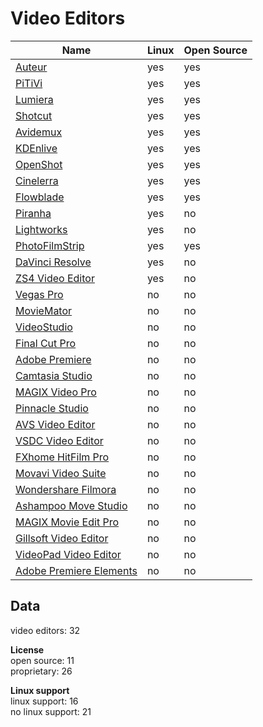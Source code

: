 # Video Editors
| Name                                                                                                | Linux | Open Source |
| --------------------------------------------------------------------------------------------------- | ----- | ----------- |
| [Auteur](https://launchpad.net/auteur)                                                              | yes   | yes         |
| [PiTiVi](http://www.pitivi.org/)                                                                    | yes   | yes         |
| [Lumiera](http://lumiera.org/)                                                                      | yes   | yes         |
| [Shotcut](https://www.shotcutapp.com/)                                                              | yes   | yes         |
| [Avidemux](http://fixounet.free.fr/avidemux/)                                                       | yes   | yes         |
| [KDEnlive](https://kdenlive.org/)                                                                   | yes   | yes         |
| [OpenShot](http://www.openshot.org/)                                                                | yes   | yes         |
| [Cinelerra](http://cinelerra.org/)                                                                  | yes   | yes         |
| [Flowblade](https://jliljebl.github.io/flowblade/)                                                  | yes   | yes         |
| [Piranha](http://ifxsoftware.com/products/piranha/)                                                 | yes   | no          |
| [Lightworks](https://www.lwks.com/)                                                                 | yes   | no          |
| [PhotoFilmStrip](http://www.photofilmstrip.org/)                                                    | yes   | yes         |
| [DaVinci Resolve](https://www.blackmagicdesign.com/products/davinciresolve)                         | yes   | no          |
| [ZS4 Video Editor](http://www.zs4.net/)                                                             | yes   | no          |
| [Vegas Pro](http://www.vegascreativesoftware.com/us/vegas-pro/)                                     | no    | no          |
| [MovieMator](http://www.macvideostudio.com/moviemator-free-mac-video-editor.html)                   | no    | no          |
| [VideoStudio](http://www.videostudiopro.com/)                                                       | no    | no          |
| [Final Cut Pro](https://www.apple.com/final-cut-pro/)                                               | no    | no          |
| [Adobe Premiere](http://www.adobe.com/products/premiere.html)                                       | no    | no          |
| [Camtasia Studio](https://www.techsmith.com/video-editor.html)                                      | no    | no          |
| [MAGIX Video Pro](http://www.magix.com/us/video-pro-x/)                                             | no    | no          |
| [Pinnacle Studio](http://www.pinnaclesys.com/PublicSite/us/Products/studio/)                        | no    | no          |
| [AVS Video Editor](http://www.avs4you.com/AVS-Video-Editor.aspx)                                    | no    | no          |
| [VSDC Video Editor](http://www.videosoftdev.com/)                                                   | no    | no          |
| [FXhome HitFilm Pro](https://fxhome.com/hitfilm-pro)                                                | no    | no          |
| [Movavi Video Suite](https://www.movavi.com/suite/)                                                 | no    | no          |
| [Wondershare Filmora](https://filmora.wondershare.com/)                                             | no    | no          |
| [Ashampoo Move Studio](https://www.ashampoo.com/en/usd/pin/0382/multimedia-software/movie-studio-2) | no    | no          |
| [MAGIX Movie Edit Pro](http://www.magix.com/us/movie-edit-pro/)                                     | no    | no          |
| [Gillsoft Video Editor](http://www.gilisoft.com/product-video-cutter-joiner.htm)                    | no    | no          |
| [VideoPad Video Editor](http://www.nchsoftware.com/videopad/index.html)                             | no    | no          |
| [Adobe Premiere Elements](http://www.adobe.com/products/premiere-elements.html)                     | no    | no          |

## Data
video editors: 32  

**License**  
open source: 11  
proprietary: 26

**Linux support**  
linux support: 16  
no linux support: 21
